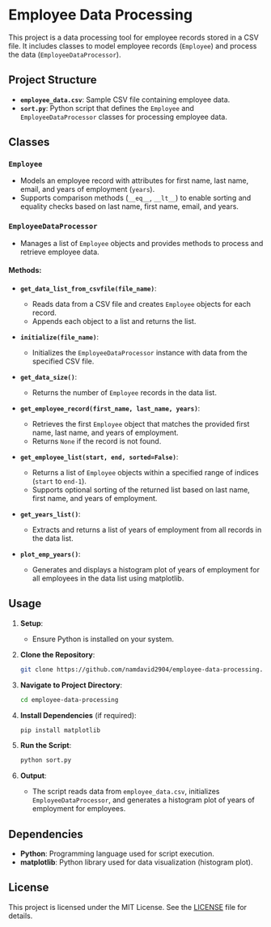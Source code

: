 # Employee Data Processing

This project is a data processing tool for employee records stored in a CSV file. It includes classes to model employee records (`Employee`) and process the data (`EmployeeDataProcessor`).

## Project Structure

- **`employee_data.csv`**: Sample CSV file containing employee data.
- **`sort.py`**: Python script that defines the `Employee` and `EmployeeDataProcessor` classes for processing employee data.

## Classes

### `Employee`

- Models an employee record with attributes for first name, last name, email, and years of employment (`years`).
- Supports comparison methods (`__eq__`, `__lt__`) to enable sorting and equality checks based on last name, first name, email, and years.

### `EmployeeDataProcessor`

- Manages a list of `Employee` objects and provides methods to process and retrieve employee data.
  
#### Methods:

- **`get_data_list_from_csvfile(file_name)`**:
  - Reads data from a CSV file and creates `Employee` objects for each record.
  - Appends each object to a list and returns the list.

- **`initialize(file_name)`**:
  - Initializes the `EmployeeDataProcessor` instance with data from the specified CSV file.

- **`get_data_size()`**:
  - Returns the number of `Employee` records in the data list.

- **`get_employee_record(first_name, last_name, years)`**:
  - Retrieves the first `Employee` object that matches the provided first name, last name, and years of employment.
  - Returns `None` if the record is not found.

- **`get_employee_list(start, end, sorted=False)`**:
  - Returns a list of `Employee` objects within a specified range of indices (`start` to `end-1`).
  - Supports optional sorting of the returned list based on last name, first name, and years of employment.

- **`get_years_list()`**:
  - Extracts and returns a list of years of employment from all records in the data list.

- **`plot_emp_years()`**:
  - Generates and displays a histogram plot of years of employment for all employees in the data list using matplotlib.

## Usage

1. **Setup**:
   - Ensure Python is installed on your system.

2. **Clone the Repository**:
   ```bash
   git clone https://github.com/namdavid2904/employee-data-processing.git
   ```

3. **Navigate to Project Directory**:
   ```bash
   cd employee-data-processing
   ```

4. **Install Dependencies** (if required):
   ```bash
   pip install matplotlib
   ```

5. **Run the Script**:
   ```bash
   python sort.py
   ```

6. **Output**:
   - The script reads data from `employee_data.csv`, initializes `EmployeeDataProcessor`, and generates a histogram plot of years of employment for employees.

## Dependencies

- **Python**: Programming language used for script execution.
- **matplotlib**: Python library used for data visualization (histogram plot).

## License

This project is licensed under the MIT License. See the [LICENSE](LICENSE) file for details.
